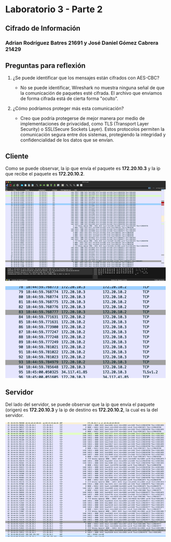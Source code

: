 # Laboratorio 3 - Parte 2

## Cifrado de Información

### Adrian Rodríguez Batres 21691 y José Daniel Gómez Cabrera 21429

## Preguntas para reflexión

1. ¿Se puede identificar que los mensajes están cifrados con AES-CBC?

   - No se puede identificar, Wireshark no muestra ninguna señal de que la comunicación de paquetes esté cifrada. El archivo que enviamos de forma cifrada está de cierta forma "oculto".

2. ¿Cómo podríamos proteger más esta comunicación?
   - Creo que podría protegerse de mejor manera por medio de implementaciones de privacidad, como TLS (Transport Layer Security) o SSL(Secure Sockets Layer). Estos protocolos permiten la comunicación segura entre dos sistemas, protegiendo la integridad y confidencialidad de los datos que se envían.

## Cliente

Como se puede observar, la ip que envía el paquete es **172.20.10.3** y la ip que recibe el paquete es **172.20.10.2**.

![img.png](img.png)

![img_1.png](img_1.png)

## Servidor

Del lado del servidor, se puede observar que la ip que envía el paquete (origen) es **172.20.10.3** y la ip de destino es **172.20.10.2**, la cual es la del servidor.

![img_2.png](img_2.png)
